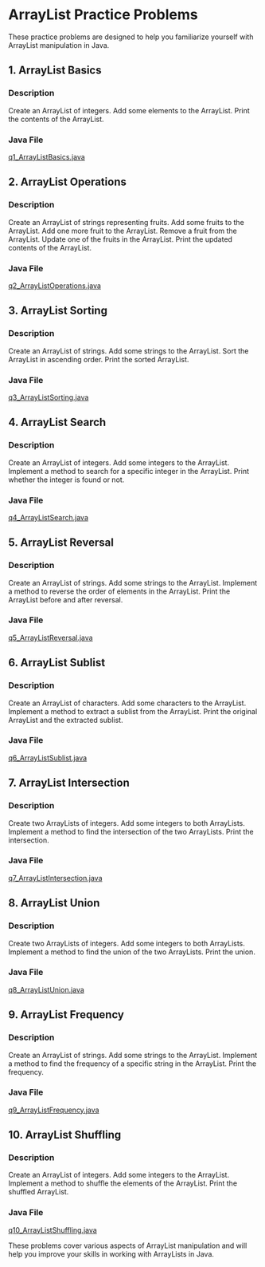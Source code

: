 # ArrayList Practice Problems

These practice problems are designed to help you familiarize yourself with ArrayList manipulation in Java.

## 1. ArrayList Basics

### Description
Create an ArrayList of integers.
Add some elements to the ArrayList.
Print the contents of the ArrayList.

### Java File
[q1_ArrayListBasics.java](q1_ArrayListBasics.java)

## 2. ArrayList Operations

### Description
Create an ArrayList of strings representing fruits.
Add some fruits to the ArrayList.
Add one more fruit to the ArrayList.
Remove a fruit from the ArrayList.
Update one of the fruits in the ArrayList.
Print the updated contents of the ArrayList.

### Java File
[q2_ArrayListOperations.java](q2_ArrayListOperations.java)

## 3. ArrayList Sorting

### Description
Create an ArrayList of strings.
Add some strings to the ArrayList.
Sort the ArrayList in ascending order.
Print the sorted ArrayList.

### Java File
[q3_ArrayListSorting.java](q3_ArrayListSorting.java)

## 4. ArrayList Search

### Description
Create an ArrayList of integers.
Add some integers to the ArrayList.
Implement a method to search for a specific integer in the ArrayList.
Print whether the integer is found or not.

### Java File
[q4_ArrayListSearch.java](q4_ArrayListSearch.java)

## 5. ArrayList Reversal

### Description
Create an ArrayList of strings.
Add some strings to the ArrayList.
Implement a method to reverse the order of elements in the ArrayList.
Print the ArrayList before and after reversal.

### Java File
[q5_ArrayListReversal.java](q5_ArrayListReversal.java)

## 6. ArrayList Sublist

### Description
Create an ArrayList of characters.
Add some characters to the ArrayList.
Implement a method to extract a sublist from the ArrayList.
Print the original ArrayList and the extracted sublist.

### Java File
[q6_ArrayListSublist.java](q6_ArrayListSublist.java)

## 7. ArrayList Intersection

### Description
Create two ArrayLists of integers.
Add some integers to both ArrayLists.
Implement a method to find the intersection of the two ArrayLists.
Print the intersection.

### Java File
[q7_ArrayListIntersection.java](q7_ArrayListIntersection.java)

## 8. ArrayList Union

### Description
Create two ArrayLists of integers.
Add some integers to both ArrayLists.
Implement a method to find the union of the two ArrayLists.
Print the union.

### Java File
[q8_ArrayListUnion.java](q8_ArrayListUnion.java)

## 9. ArrayList Frequency

### Description
Create an ArrayList of strings.
Add some strings to the ArrayList.
Implement a method to find the frequency of a specific string in the ArrayList.
Print the frequency.

### Java File
[q9_ArrayListFrequency.java](q9_ArrayListFrequency.java)

## 10. ArrayList Shuffling

### Description
Create an ArrayList of integers.
Add some integers to the ArrayList.
Implement a method to shuffle the elements of the ArrayList.
Print the shuffled ArrayList.

### Java File
[q10_ArrayListShuffling.java](q10_ArrayListShuffling.java)

These problems cover various aspects of ArrayList manipulation and will help you improve your skills in working with ArrayLists in Java.
